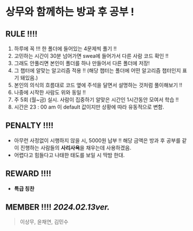 # 상무와 함께하는 방과 후 공부 !

## RULE !!!!
1. 하루에 꼭 !!! 한 폴더에 들어있는 4문제씩 풀기 !!
2. 고민하는 시간이 30분 넘어가면 swea에 들어가서 다른 사람 코드 확인 !!
3. 그래도 안풀리면 본인이 폴더를 하나 만들어서 다른 폴더에 저장!
4. 그 챕터에 알맞는 알고리즘 적용 !! (해당 챕터는 폴더에 어떤 알고리즘 챕터인지 표기 돼있음.)
5. 본인의 의식의 흐름대로 코드 옆에 주석을 달면서 설명하는 것처럼 풀이해보기 !!
6. 나중에 시작한 사람도 위와 동일 !!
7. 주 5회 (월~금) 실시. 사람이 집중하기 알맞은 시간인 1시간동안 모여서 학습 !!
8. 시간은 23 : 00 am 이 default 값이지만 상황에 따라 유동적으로 변함.

## PENALTY !!!!
- 아무런 사정없이 시행하지 않을 시, 5000원 납부 !! 해당 금액은 방과 후 공부를 같이 진행하는 사람들의 **사리사욕**을 채우는데 사용하겠음.
- 어렵다고 힘들다고 나태한 태도를 보일 시 딱밤 한대.

## REWARD !!!!
- **특급 칭찬**

## MEMBER !!!!  *2024.02.13ver.*
> 이상무, 윤채연, 김민수
